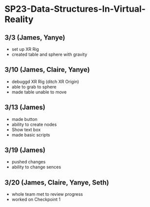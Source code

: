 # SP23-Data-Structures-In-Virtual-Reality

## 3/3 (James, Yanye)
* set up XR Rig
* created table and sphere with gravity

## 3/10 (James, Claire, Yanye)
* debuggd XR Rig (ditch XR Origin)
* able to grab to sphere 
* made table unable to move

## 3/13 (James)
* made button
* ability to create nodes
* Show text box
* made basic scripts

## 3/19 (James)
* pushed changes
* ability to change sences 

## 3/20 (James, Claire, Yanye, Seth)
* whole team met to review progress
* worked on Checkpoint 1

